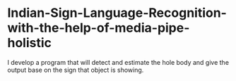 # Indian-Sign-Language-Recognition-with-the-help-of-media-pipe-holistic
I develop a program that will detect and estimate the hole body and give the output base on the sign that object is showing.
